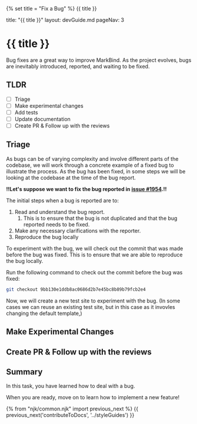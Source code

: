 {% set title = "Fix a Bug" %}
<span id="title" class="d-none">{{ title }}</span>

<frontmatter>
  title: "{{ title }}"
  layout: devGuide.md
  pageNav: 3
</frontmatter>

# {{ title }}

<div class="lead">

Bug fixes are a great way to improve MarkBind. As the project evolves, bugs are inevitably introduced, reported, and waiting to be fixed.

</div>

## TLDR

- [ ] Triage
- [ ] Make experimental changes
- [ ] Add tests
- [ ] Update documentation
- [ ] Create PR & Follow up with the reviews

## Triage

As bugs can be of varying complexity and involve different parts of the codebase, we will work through a concrete example of a fixed bug to illustrate the process. As the bug has been fixed, in some steps we will be looking at the codebase at the time of the bug report.

**!!Let's suppose we want to fix the bug reported in [issue #1954](https://github.com/MarkBind/markbind/issues/1954).!!**

The initial steps when a bug is reported are to:
1. Read and understand the bug report.
   1. This is to ensure that the bug is not duplicated and that the bug reported needs to be fixed.
1. Make any necessary clarifications with the reporter.
1. Reproduce the bug locally

To experiment with the bug, we will check out the commit that was made before the bug was fixed. This is to ensure that we are able to reproduce the bug locally.

Run the following command to check out the commit before the bug was fixed:
```bash
git checkout 9bb130e1ddb8ac0686d2b7e45bc8b89b79fcb2e4
```

Now, we will create a new test site to experiment with the bug. (In some cases we can reuse an existing test site, but in this case as it invovles changing the default template,)

## Make Experimental Changes

## Create PR & Follow up with the reviews

## Summary

In this task, you have learned how to deal with a bug.


When you are ready, move on to learn how to implement a new feature!

{% from "njk/common.njk" import previous_next %}
{{ previous_next('contributeToDocs', '../styleGuides') }}